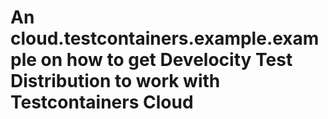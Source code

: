 # An cloud.testcontainers.example.example on how to get Develocity Test Distribution to work with Testcontainers Cloud
